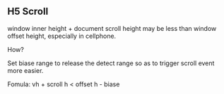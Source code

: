 ## H5 Scroll

window inner height + document scroll height may be less than window offset height, especially in cellphone.

How?

Set biase range to release the detect range so as to trigger scroll event more easier.

Fomula: vh + scroll h < offset h - biase
